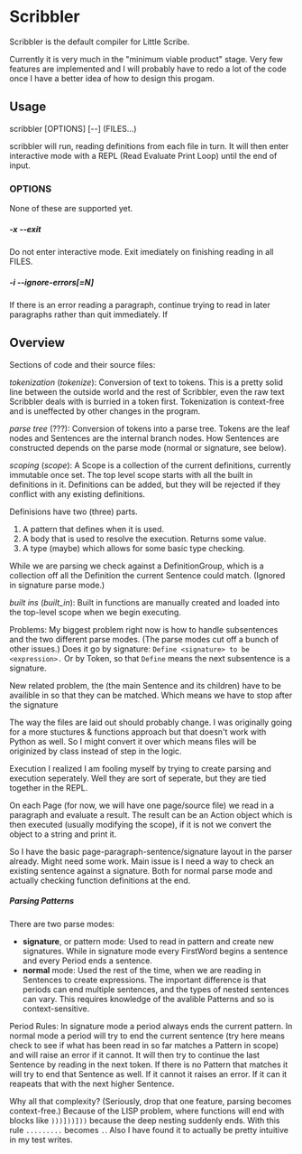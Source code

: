 # Scribbler #

Scribbler is the default compiler for Little Scribe.

Currently it is very much in the "minimum viable product" stage. Very few
features are implemented and I will probably have to redo a lot of the code
once I have a better idea of how to design this progam.

## Usage ##
scribbler [OPTIONS] [--] (FILES...)

scribbler will run, reading definitions from each file in turn. It will then
enter interactive mode with a REPL (Read Evaluate Print Loop) until the end of
input.

### OPTIONS
None of these are supported yet.

##### -x --exit
Do not enter interactive mode. Exit imediately on finishing reading in all
FILES.

##### -i --ignore-errors[=N]
If there is an error reading a paragraph, continue trying to read in later
paragraphs rather than quit immediately. If 

## Overview ##
Sections of code and their source files:

*tokenization* (*tokenize*):
Conversion of text to tokens. This is a pretty solid line between the outside
world and the rest of Scribbler, even the raw text Scribbler deals with is
burried in a token first. Tokenization is context-free and is uneffected by
other changes in the program.

*parse tree* (???):
Conversion of tokens into a parse tree. Tokens are the leaf nodes and
Sentences are the internal branch nodes. How Sentences are constructed depends
on the parse mode (normal or signature, see below).

*scoping* (*scope*):
A Scope is a collection of the current definitions, currently immutable once
set. The top level scope starts with all the built in definitions in it.
Definitions can be added, but they will be rejected if they conflict with any
existing definitions.

Definisions have two (three) parts.
1. A pattern that defines when it is used.
2. A body that is used to resolve the execution. Returns some value.
3. A type (maybe) which allows for some basic type checking.

While we are parsing we check against a DefinitionGroup, which is a collection
off all the Definition the current Sentence could match. (Ignored in signature
parse mode.)

*built ins* (*built_in*):
Built in functions are manually created and loaded into the top-level scope
when we begin executing.


Problems:
My biggest problem right now is how to handle subsentences and the two
different parse modes. (The parse modes cut off a bunch of other issues.)
Does it go by signature: `Define <signature> to be <expression>.` Or by Token,
so that `Define` means the next subsentence is a signature.

New related problem, the <signature> (the main Sentence and its children)
have to be availible in <expression> so that they can be matched. Which means
we have to stop after the signature

The way the files are laid out should probably change. I was originally going
for a more stuctures & functions approach but that doesn't work with Python
as well. So I might convert it over which means files will be originized by
class instead of step in the logic.

Execution
I realized I am fooling myself by trying to create parsing and execution
seperately. Well they are sort of seperate, but they are tied together in the
REPL.

On each Page (for now, we will have one page/source file) we read in a
paragraph and evaluate a result. The result can be an Action object which is
then executed (usually modifying the scope), if it is not we convert the
object to a string and print it.

So I have the basic page-paragraph-sentence/signature layout in the parser
already. Might need some work. Main issue is I need a way to check an existing
sentence against a signature. Both for normal parse mode and actually checking
function definitions at the end.

##### Parsing Patterns
There are two parse modes:
+ **signature**, or pattern mode: Used to read in pattern and create new
    signatures. While in signature mode every FirstWord begins a sentence and
    every Period ends a sentence.
+ **normal** mode: Used the rest of the time, when we are reading in Sentences
    to create expressions. The important difference is that periods can end
    multiple sentences, and the types of nested sentences can vary. This
    requires knowledge of the avalible Patterns and so is context-sensitive.

Period Rules: In signature mode a period always ends the current pattern. In
normal mode a period will try to end the current sentence (try here means
check to see if what has been read in so far matches a Pattern in scope) and
will raise an error if it cannot. It will then try to continue the last
Sentence by reading in the next token. If there is no Pattern that matches it
will try to end that Sentence as well. If it cannot it raises an error. If it
can it reapeats that with the next higher Sentence.

Why all that complexity? (Seriously, drop that one feature, parsing becomes
context-free.) Because of the LISP problem, where functions will end with
blocks like `)))]))]))` because the deep nesting suddenly ends. With this
rule `.........` becomes `.`. Also I have found it to actually be pretty
intuitive in my test writes.
